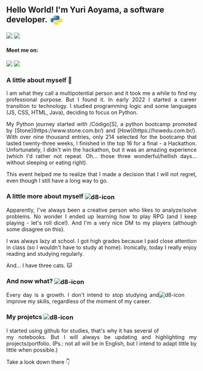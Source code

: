 ## Hello World! I'm Yuri Aoyama, a software developer. <img align="center" alt="Python-icon" height="30" width="40" src="https://raw.githubusercontent.com/devicons/devicon/master/icons/python/python-original.svg">


<div>
    <img height="180em" src="https://github-readme-stats.vercel.app/api?username=YuriAoyamaSE&show_icons=true&theme=dracula&include_all_commits=true&count_private=true">
    <img height="180em" src="https://github-readme-stats.vercel.app/api/top-langs/?username=YuriAoyamaSE&layout=compact&langs_count=7&theme=dracula">
</div>


#### Meet me on:
<div>
    <a href = "mailto:aoyamabrasil@gmail.com"><img src="https://img.shields.io/badge/Gmail-D14836?style=for-the-badge&logo=gmail&logoColor=white" target="_blank"></a>
    <a href="https://www.linkedin.com/in/yuri-aoyama-76064043/" target="_blank"><img src="https://img.shields.io/badge/-LinkedIn-%230077B5?style=for-the-badge&logo=linkedin&logoColor=white" target="_blank"></a> 
</div>


### A little about myself 👀 
<p align="justify"> I am what they call a multipotential person and it took me a while to find my professional purpose. But I found it. In early 2022 I started a career transition to technology. I studied programming logic and some languages (JS, CSS, HTML, Java), deciding to focus on Python.</p>
<p align="justify">My Python journey started with /Código[S], a python bootcamp promoted by [Stone](https://www.stone.com.br/) and [How](https://howedu.com.br/). With over nine thousand entries, only 214 selected for the bootcamp that lasted twenty-three weeks, I finished in the top 16 for a final - a Hackathon. Unfortunately, I didn't win the hackathon, but it was an amazing experience (which I'd rather not repeat. Oh... those three wonderful/hellish days... without sleeping or eating right).</p>
<p align="justify">This event helped me to realize that I made a decision that I will not regret, even though I still have a long way to go.</p>


### A little more about myself <img align="center" alt="d8-icon" height="30" width="30" src="https://cdn.pixabay.com/photo/2022/04/16/19/39/d20-7136921_960_720.png">
<p align="justify"> Apparently, I've always been a creative person who likes to analyze/solve problems. No wonder I ended up learning how to play RPG (and I keep playing - let's roll dice!). And I'm a very nice DM to my players (although some disagree on this).</p>
<p align="justify">I was always lazy at school. I got high grades because I paid close attention in class (so I wouldn't have to study at home). Ironically, today I really enjoy reading and studying regularly. </p>
<p align="justify">And... I have three cats. 🐱</p> 


### And now what? <img align="center" alt="d8-icon" height="30" width="40" src="https://cdn.pixabay.com/photo/2014/04/03/11/55/snake-312561_960_720.png">
<p align="justify"> <img align="right" alt="d8-icon" height="100" width="100" src="https://cdn.pixabay.com/photo/2017/05/09/13/33/laptop-2298286_960_720.png"> Every day is a growth. I don't intend to stop studying and improve my skills, regardless of the moment of my career. </p>


### My projetcs <img align="center" alt="d8-icon" height="30" width="40" src="https://cdn.pixabay.com/photo/2012/04/01/17/39/folder-23690_960_720.png">
<p align="justify"> I started using github for studies, that's why it has several of my notebooks. But I will always be updating and highlighting my projects/portfolio. 
(Ps.: not all will be in English, but I intend to adapt little by little when possible.)</p>

Take a look down there 👇